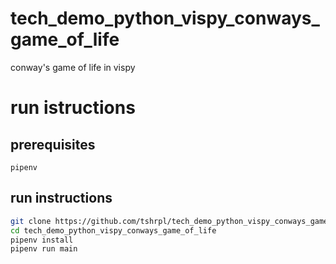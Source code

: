 # tech_demo_python_vispy_conways_game_of_life
conway's game of life in vispy

# run istructions

## prerequisites
```
pipenv
```

## run instructions
```bash
git clone https://github.com/tshrpl/tech_demo_python_vispy_conways_game_of_life.git
cd tech_demo_python_vispy_conways_game_of_life
pipenv install
pipenv run main
```
